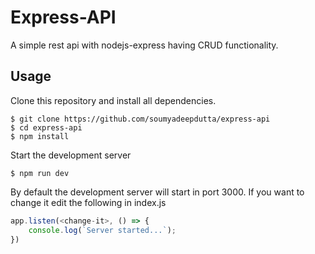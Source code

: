# Express-API
A simple rest api with nodejs-express having CRUD functionality.

## Usage
Clone this repository and install all dependencies.
```commandLine
$ git clone https://github.com/soumyadeepdutta/express-api
$ cd express-api
$ npm install
```
Start the development server
```commandLine
$ npm run dev
```
By default the development server will start in port 3000. If you want to change it edit the following in index.js
```javascript
app.listen(<change-it>, () => {
    console.log(`Server started...`);
})
```
